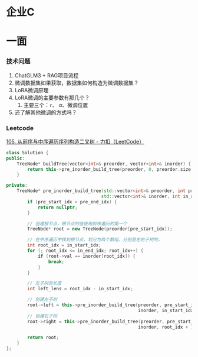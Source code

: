 # 企业C

# 一面

### 技术问题

1.  ChatGLM3 + RAG项目流程
2.  微调数据集如果获取，数据集如何构造为微调数据集？
3.  LoRA微调原理
4.  LoRA微调的主要参数有那几个？
    1.  主要三个：`r`、 $\alpha$、微调位置
5.  还了解其他微调的方式吗？

### Leetcode

[105. 从前序与中序遍历序列构造二叉树 - 力扣（LeetCode）](https://leetcode.cn/problems/construct-binary-tree-from-preorder-and-inorder-traversal/description/ "105. 从前序与中序遍历序列构造二叉树 - 力扣（LeetCode）")

```c++
class Solution {
public:
    TreeNode* buildTree(vector<int>& preorder, vector<int>& inorder) {
        return this->pre_inorder_build_tree(preorder, 0, preorder.size() - 1, inorder, 0, inorder.size() - 1);
    }

private:
    TreeNode* pre_inorder_build_tree(std::vector<int>& preorder, int pre_start_idx, int pre_end_idx,
                                    std::vector<int>& inorder, int in_start_idx, int in_end_idx) {
        if (pre_start_idx > pre_end_idx) {
            return nullptr;
        }

        // 创建根节点，根节点的值使用前序遍历的第一个
        TreeNode* root = new TreeNode(preorder[pre_start_idx]);

        // 在中序遍历中找到根节点，划分为两个数组，分别是左右子树的，
        int root_idx = in_start_idx;
        for (; root_idx <= in_end_idx; root_idx++) {
            if (root->val == inorder[root_idx]) {
                break;
            }
        }

        // 左子树的长度
        int left_lens = root_idx - in_start_idx;

        // 创建左子树
        root->left = this->pre_inorder_build_tree(preorder, pre_start_idx + 1, pre_start_idx + left_lens, 
                                                  inorder, in_start_idx, root_idx - 1);
        // 创建右子树
        root->right = this->pre_inorder_build_tree(preorder, pre_start_idx + left_lens + 1, pre_end_idx, 
                                                  inorder, root_idx + 1, in_end_idx);

        return root;
    }
};
```
